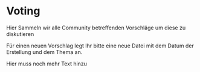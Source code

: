 # Voting
Hier Sammeln wir alle Community betreffenden Vorschläge um diese zu diskutieren

Für einen neuen Vorschlag legt Ihr bitte eine neue Datei mit dem Datum der Erstellung und dem Thema an.

Hier muss noch mehr Text hinzu
